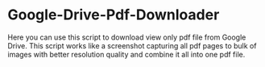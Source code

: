 # Google-Drive-Pdf-Downloader
Here you can use this script to download view only pdf file from Google Drive. This script works like a screenshot capturing all pdf pages to bulk of images with better resolution quality and combine it all into one pdf file.
